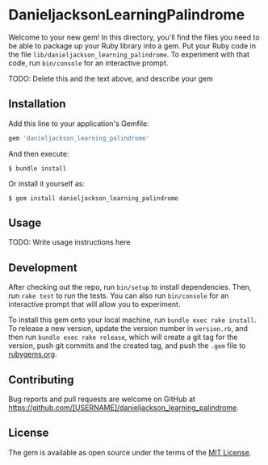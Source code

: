 # DanieljacksonLearningPalindrome

Welcome to your new gem! In this directory, you'll find the files you need to be able to package up your Ruby library into a gem. Put your Ruby code in the file `lib/danieljackson_learning_palindrome`. To experiment with that code, run `bin/console` for an interactive prompt.

TODO: Delete this and the text above, and describe your gem

## Installation

Add this line to your application's Gemfile:

```ruby
gem 'danieljackson_learning_palindrome'
```

And then execute:

    $ bundle install

Or install it yourself as:

    $ gem install danieljackson_learning_palindrome

## Usage

TODO: Write usage instructions here

## Development

After checking out the repo, run `bin/setup` to install dependencies. Then, run `rake test` to run the tests. You can also run `bin/console` for an interactive prompt that will allow you to experiment.

To install this gem onto your local machine, run `bundle exec rake install`. To release a new version, update the version number in `version.rb`, and then run `bundle exec rake release`, which will create a git tag for the version, push git commits and the created tag, and push the `.gem` file to [rubygems.org](https://rubygems.org).

## Contributing

Bug reports and pull requests are welcome on GitHub at https://github.com/[USERNAME]/danieljackson_learning_palindrome.

## License

The gem is available as open source under the terms of the [MIT License](https://opensource.org/licenses/MIT).

